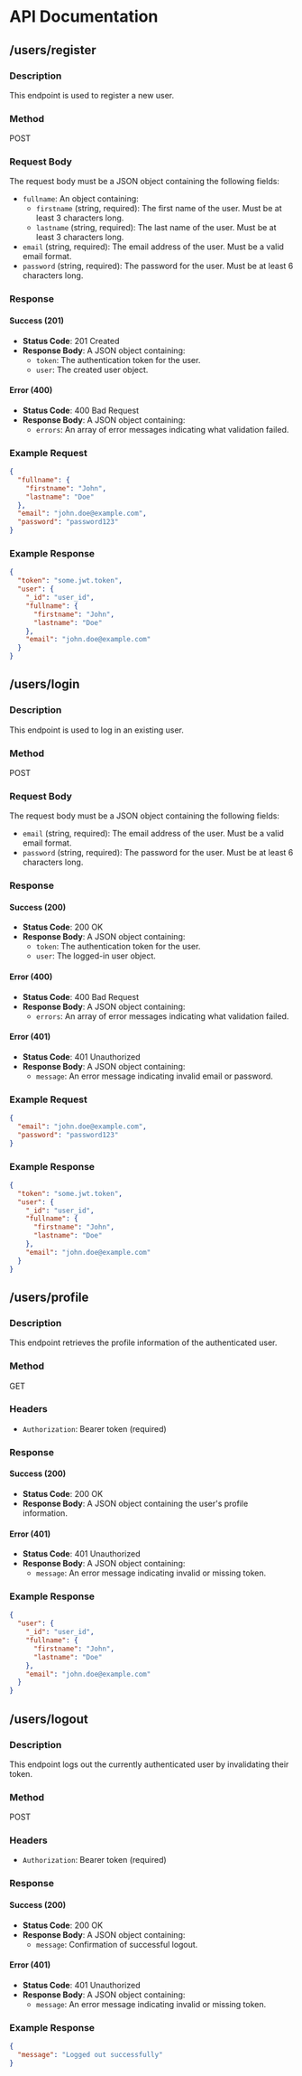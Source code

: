 # API Documentation

## /users/register

### Description
This endpoint is used to register a new user.

### Method
POST

### Request Body
The request body must be a JSON object containing the following fields:
- `fullname`: An object containing:
  - `firstname` (string, required): The first name of the user. Must be at least 3 characters long.
  - `lastname` (string, required): The last name of the user. Must be at least 3 characters long.
- `email` (string, required): The email address of the user. Must be a valid email format.
- `password` (string, required): The password for the user. Must be at least 6 characters long.

### Response

#### Success (201)
- **Status Code**: 201 Created
- **Response Body**: A JSON object containing:
  - `token`: The authentication token for the user.
  - `user`: The created user object.

#### Error (400)
- **Status Code**: 400 Bad Request
- **Response Body**: A JSON object containing:
  - `errors`: An array of error messages indicating what validation failed.

### Example Request
```json
{
  "fullname": {
    "firstname": "John",
    "lastname": "Doe"
  },
  "email": "john.doe@example.com",
  "password": "password123"
}
```

### Example Response
```json
{
  "token": "some.jwt.token",
  "user": {
    "_id": "user_id",
    "fullname": {
      "firstname": "John",
      "lastname": "Doe"
    },
    "email": "john.doe@example.com"
  }
}
```

## /users/login

### Description
This endpoint is used to log in an existing user.

### Method
POST

### Request Body
The request body must be a JSON object containing the following fields:
- `email` (string, required): The email address of the user. Must be a valid email format.
- `password` (string, required): The password for the user. Must be at least 6 characters long.

### Response

#### Success (200)
- **Status Code**: 200 OK
- **Response Body**: A JSON object containing:
  - `token`: The authentication token for the user.
  - `user`: The logged-in user object.

#### Error (400)
- **Status Code**: 400 Bad Request
- **Response Body**: A JSON object containing:
  - `errors`: An array of error messages indicating what validation failed.

#### Error (401)
- **Status Code**: 401 Unauthorized
- **Response Body**: A JSON object containing:
  - `message`: An error message indicating invalid email or password.

### Example Request
```json
{
  "email": "john.doe@example.com",
  "password": "password123"
}
```

### Example Response
```json
{
  "token": "some.jwt.token",
  "user": {
    "_id": "user_id",
    "fullname": {
      "firstname": "John",
      "lastname": "Doe"
    },
    "email": "john.doe@example.com"
  }
}
```

## /users/profile

### Description
This endpoint retrieves the profile information of the authenticated user.

### Method
GET

### Headers
- `Authorization`: Bearer token (required)

### Response

#### Success (200)
- **Status Code**: 200 OK
- **Response Body**: A JSON object containing the user's profile information.

#### Error (401)
- **Status Code**: 401 Unauthorized
- **Response Body**: A JSON object containing:
  - `message`: An error message indicating invalid or missing token.

### Example Response
```json
{
  "user": {
    "_id": "user_id",
    "fullname": {
      "firstname": "John",
      "lastname": "Doe"
    },
    "email": "john.doe@example.com"
  }
}
```

## /users/logout

### Description
This endpoint logs out the currently authenticated user by invalidating their token.

### Method
POST

### Headers
- `Authorization`: Bearer token (required)

### Response

#### Success (200)
- **Status Code**: 200 OK
- **Response Body**: A JSON object containing:
  - `message`: Confirmation of successful logout.

#### Error (401)
- **Status Code**: 401 Unauthorized
- **Response Body**: A JSON object containing:
  - `message`: An error message indicating invalid or missing token.

### Example Response
```json
{
  "message": "Logged out successfully"
}
```
